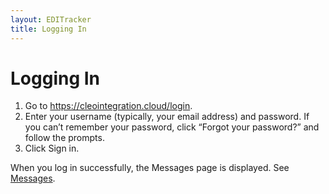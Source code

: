 ```yaml
---
layout: EDITracker
title: Logging In
---
```

# Logging In

1. Go to https://cleointegration.cloud/login.
2. Enter your username (typically, your email address) and password. If you can’t remember your password, click “Forgot your password?” and follow the prompts.
3. Click Sign in.

When you log in successfully, the Messages page is displayed. See [Messages](Messages.md).
